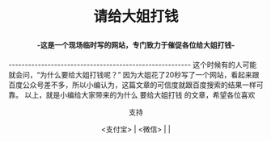 <h1><p align="center">请给大姐打钱</p></h1>
<h4><p align="center">-这是一个现场临时写的网站，专门致力于催促各位给大姐打钱-</p></h4>
--------------------------------------------------------
这个时候有的人可能就会问，“为什么要给大姐打钱呢？”
因为大姐花了20秒写了一个网站，看起来跟百度公众号差不多，所以小编认为，这篇文章的可信度就跟百度搜索的结果一样可靠。
以上，就是小编给大家带来的为什么 要给大姐打钱 的文章，希望各位喜欢

<p align="center">支持 </p>
<p align="center"><支付宝> | <微信> | <Paypal> | <etransfer><p align="center">
